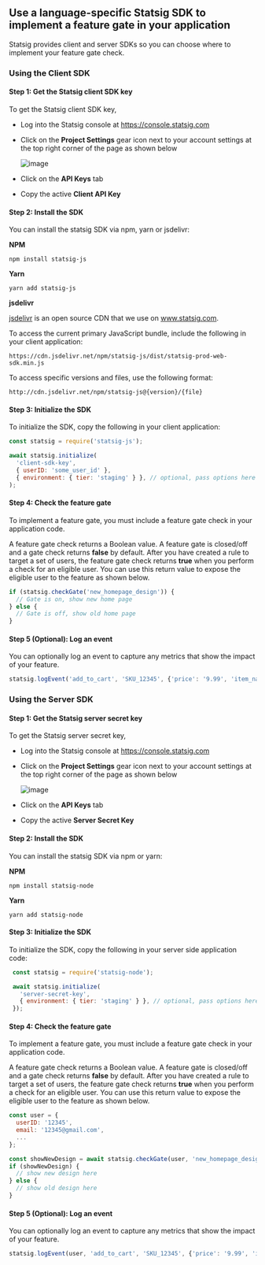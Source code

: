 ## Use a language-specific Statsig SDK to implement a feature gate in your application

Statsig provides client and server SDKs so you can choose where to implement your feature gate check.

### Using the Client SDK 

#### Step 1: Get the Statsig client SDK key

To get the Statsig client SDK key, 
- Log into the Statsig console at https://console.statsig.com 
- Click on the **Project Settings** gear icon next to your account settings at the top right corner of the page as shown below

  ![image](https://user-images.githubusercontent.com/1315028/129190279-60ab338f-02da-4b9a-86ee-e81cb6ac8940.png)

- Click on the **API Keys** tab
- Copy the active **Client API Key**

#### Step 2: Install the SDK

You can install the statsig SDK via npm, yarn or jsdelivr:

**NPM**
```shell
npm install statsig-js
```

**Yarn**

```shell
yarn add statsig-js
```
**jsdelivr**

[jsdelivr](https://www.jsdelivr.com/package/npm/statsig-js) is an open source CDN that we use on www.statsig.com. 

To access the current primary JavaScript bundle, include the following in your client application:

`https://cdn.jsdelivr.net/npm/statsig-js/dist/statsig-prod-web-sdk.min.js`

To access specific versions and files, use the following format:

`http://cdn.jsdelivr.net/npm/statsig-js@{version}/{file}`


#### Step 3: Initialize the SDK

To initialize the SDK, copy the following in your client application:
  
  ```jsx
  const statsig = require('statsig-js');

  await statsig.initialize(
    'client-sdk-key',
    { userID: 'some_user_id' },
    { environment: { tier: 'staging' } }, // optional, pass options here if needed
);
```


#### Step 4: Check the feature gate


To implement a feature gate, you must include a feature gate check in your application code. 

A feature gate check returns a Boolean value. A feature gate is closed/off and a gate check returns **false** by default. After you have created a rule to target a set of users, the feature gate check returns **true** when you perform a check for an eligible user. You can use this return value to expose the eligible user to the feature as shown below.

```jsx
if (statsig.checkGate('new_homepage_design')) {
  // Gate is on, show new home page
} else {
  // Gate is off, show old home page
}
```


#### Step 5 (Optional): Log an event

You can optionally log an event to capture any metrics that show the impact of your feature. 

```jsx
statsig.logEvent('add_to_cart', 'SKU_12345', {'price': '9.99', 'item_name': 'diet_coke_48_pack'});
```


### Using the Server SDK

#### Step 1: Get the Statsig server secret key

To get the Statsig server secret key, 
- Log into the Statsig console at https://console.statsig.com 
- Click on the **Project Settings** gear icon next to your account settings at the top right corner of the page as shown below

  ![image](https://user-images.githubusercontent.com/1315028/129190279-60ab338f-02da-4b9a-86ee-e81cb6ac8940.png)

- Click on the **API Keys** tab
- Copy the active **Server Secret Key**

#### Step 2: Install the SDK

You can install the statsig SDK via npm or yarn:

**NPM**
```shell
npm install statsig-node
```

**Yarn**

```shell
yarn add statsig-node
```

#### Step 3: Initialize the SDK

To initialize the SDK, copy the following in your server side application code:
  
 ```jsx
  const statsig = require('statsig-node');

  await statsig.initialize(
    'server-secret-key',
    { environment: { tier: 'staging' } }, // optional, pass options here if needed
  });
```


#### Step 4: Check the feature gate


To implement a feature gate, you must include a feature gate check in your application code. 

A feature gate check returns a Boolean value. A feature gate is closed/off and a gate check returns **false** by default. After you have created a rule to target a set of users, the feature gate check returns **true** when you perform a check for an eligible user. You can use this return value to expose the eligible user to the feature as shown below.

```jsx
const user = {
  userID: '12345',
  email: '12345@gmail.com',
  ...
};

const showNewDesign = await statsig.checkGate(user, 'new_homepage_design');
if (showNewDesign) {
  // show new design here
} else {
  // show old design here
}
```

#### Step 5 (Optional): Log an event

You can optionally log an event to capture any metrics that show the impact of your feature. 

```jsx
statsig.logEvent(user, 'add_to_cart', 'SKU_12345', {'price': '9.99', 'item_name': 'diet_coke_48_pack'});
```







